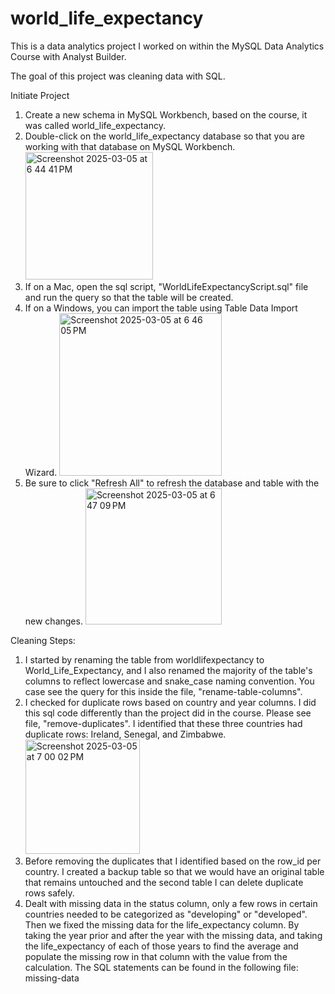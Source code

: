 # world_life_expectancy

This is a data analytics project I worked on within the MySQL Data Analytics Course with Analyst Builder.

The goal of this project was cleaning data with SQL.

Initiate Project
1. Create a new schema in MySQL Workbench, based on the course, it was called world_life_expectancy.
2. Double-click on the world_life_expectancy database so that you are working with that database on MySQL Workbench.
   <img width="204" alt="Screenshot 2025-03-05 at 6 44 41 PM" src="https://github.com/user-attachments/assets/8ed60cf6-ec85-421e-9d6f-cbb2dd91542c" />
3. If on a Mac, open the sql script, "WorldLifeExpectancyScript.sql" file and run the query so that the table will be created.
4. If on a Windows, you can import the table using Table Data Import Wizard.
   <img width="260" alt="Screenshot 2025-03-05 at 6 46 05 PM" src="https://github.com/user-attachments/assets/da9b2c36-82a2-4a71-84f1-ef6b71e3a792" />
5. Be sure to click "Refresh All" to refresh the database and table with the new changes.
   <img width="218" alt="Screenshot 2025-03-05 at 6 47 09 PM" src="https://github.com/user-attachments/assets/d2cda8a4-00fc-47e0-99c3-cb323bc34c52" />

Cleaning Steps:
1. I started by renaming the table from worldlifexpectancy to World_Life_Expectancy, and I also renamed the majority of the table's columns to reflect lowercase and snake_case naming convention. You case see the query for this inside the file, "rename-table-columns".
2. I checked for duplicate rows based on country and year columns. I did this sql code differently than the project did in the course. Please see file, "remove-duplicates". I identified that these three countries had duplicate rows: Ireland, Senegal, and Zimbabwe.
   <img width="183" alt="Screenshot 2025-03-05 at 7 00 02 PM" src="https://github.com/user-attachments/assets/7ad5b02a-0ab9-4100-8fe4-2fe98410a855" />
3. Before removing the duplicates that I identified based on the row_id per country. I created a backup table so that we would have an original table that remains untouched and the second table I can delete duplicate rows safely.
4. Dealt with missing data in the status column, only a few rows in certain countries needed to be categorized as "developing" or "developed". Then we fixed the missing data for the life_expectancy column. By taking the year prior and after the year with the missing data, and taking the life_expectancy of each of those years to find the average and populate the missing row in that column with the value from the calculation. The SQL statements can be found in the following file: missing-data
